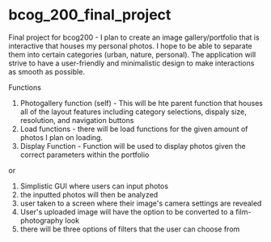 # bcog_200_final_project

Final project for bcog200 - I plan to create an image gallery/portfolio that is interactive that houses my personal photos. I hope to be able to separate them into certain categories (urban, nature, personal). The application will strive to have a user-friendly and minimalistic design to make interactions as smooth as possible. 

Functions

1) Photogallery function (self) - This will be hte parent function that houses all of the layout features including category selections, dispaly size, resolution, and navigation buttons
2) Load functions - there will be load functions for the given amount of photos I plan on loading.
3) Display Function - Function will be used to display photos given the correct parameters within the portfolio

or 

1) Simplistic GUI where users can input photos
2) the inputted photos will then be analyzed
3) user taken to a screen where their image's camera settings are revealed
4) User's uploaded image will have the option to be converted to a film-photography look
5) there will be three options of filters that the user can choose from 

